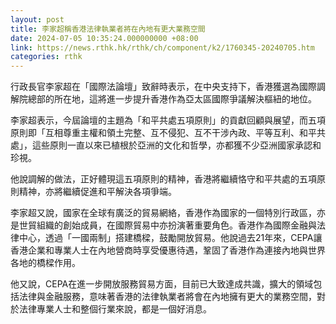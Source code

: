 ```yaml
---
layout: post
title: 李家超稱香港法律執業者將在內地有更大業務空間
date: 2024-07-05 10:35:24.000000000 +08:00
link: https://news.rthk.hk/rthk/ch/component/k2/1760345-20240705.htm
categories: rthk
---
```


行政長官李家超在「國際法論壇」致辭時表示，在中央支持下，香港獲選為國際調解院總部的所在地，這將進一步提升香港作為亞太區國際爭議解決樞紐的地位。

李家超表示，今屆論壇的主題為「和平共處五項原則」的貢獻回顧與展望，而五項原則即「互相尊重主權和領土完整、互不侵犯、互不干涉內政、平等互利、和平共處」，這些原則一直以來已植根於亞洲的文化和哲學，亦都獲不少亞洲國家承認和珍視。

他說調解的做法，正好體現這五項原則的精神，香港將繼續恪守和平共處的五項原則精神，亦將繼續促進和平解決各項爭端。

李家超又說，國家在全球有廣泛的貿易網絡，香港作為國家的一個特別行政區，亦是世貿組織的創始成員，在國際貿易中亦扮演著重要角色。香港作為國際金融與法律中心，透過「一國兩制」搭建橋樑，鼓勵開放貿易。他說過去21年來，CEPA讓香港企業和專業人士在內地營商時享受優惠待遇，鞏固了香港作為連接內地與世界各地的橋樑作用。

他又說，CEPA在進一步開放服務貿易方面，目前已大致達成共識，擴大的領域包括法律與金融服務，意味著香港的法律執業者將會在內地擁有更大的業務空間，對於法律專業人士和整個行業來說，都是一個好消息。
